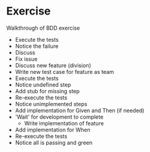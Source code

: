 # Exercise

Walkthrough of BDD exercise

* Execute the tests
* Notice the failure
* Discuss
* Fix issue
* Discuss new feature (division)
* Write new test case for feature as team
* Execute the tests
* Notice undefined step
* Add stub for missing step
* Re-execute the tests
* Notice unimplemented steps
* Add implementation for Given and Then (if needed)
* 'Wait' for development to complete
  * Write implementation of feature
* Add implementation for When
* Re-execute the tests
* Notice all is passing and green